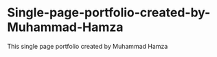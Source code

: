 # Single-page-portfolio-created-by-Muhammad-Hamza
This single page portfolio created by Muhammad Hamza
